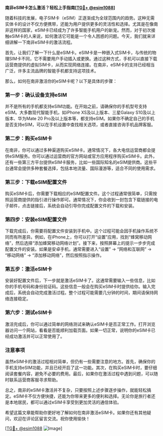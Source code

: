 **南非eSIM卡怎么激活？轻松上手指南[[TG💪+ @esim1088](https://t.me/s/esim1088)]**

随着科技的发展，电子SIM卡（eSIM）正逐渐成为全球范围内的趋势。这种无需实体卡的设计不仅方便携带，还能为用户提供更多的灵活性和选择。尤其是在像南非这样的国家，eSIM卡已经成为了许多智能手机用户的新宠。然而，对于初次接触eSIM卡的人来说，如何激活它可能是一个令人困惑的问题。今天，我们就来详细讲解一下南非eSIM卡的激活流程。

首先，让我们了解一下什么是eSIM卡。eSIM卡是一种嵌入式SIM卡，与传统的物理SIM卡不同，它不需要用户手动插入或更换。通过这种方式，手机可以直接下载运营商提供的虚拟SIM卡，从而实现网络连接。在南非，eSIM卡的支持已经相当广泛，许多主流品牌的智能手机都支持这项技术。

那么，如何在南非激活你的eSIM卡呢？以下是具体的步骤：

### 第一步：确认设备支持eSIM

并不是所有的手机都支持eSIM功能。在开始之前，请确保你的手机型号支持eSIM。大多数现代智能手机，如iPhone XS及以上版本、三星Galaxy S10及以上版本、华为Mate 20 Pro及以上版本等，都支持eSIM。如果你不确定自己的手机是否支持eSIM，可以在手机设置中查找相关选项，或者直接咨询手机品牌客服。

### 第二步：购买eSIM卡

在南非，你可以通过多种渠道购买eSIM卡。通常情况下，各大电信运营商都会提供eSIM服务。你可以通过运营商的官方网站或官方应用程序购买eSIM卡。此外，还有一些第三方平台提供eSIM卡服务，比如一些国际知名的eSIM提供商。这些平台通常会提供多种套餐选择，包括本地流量、国际漫游等，适合不同的使用需求。

### 第三步：下载eSIM配置文件

购买eSIM卡后，你需要下载相应的eSIM配置文件。这个过程通常很简单，只需按照运营商提供的指引进行操作即可。通常情况下，你会收到一封包含下载链接的电子邮件，点击链接后，系统会自动引导你完成配置文件的下载和安装。

### 第四步：安装eSIM配置文件

下载完成后，你需要将配置文件安装到手机中。这个过程可能会因手机操作系统不同而有所差异。例如，在iPhone上，你可以打开“设置”应用，找到“蜂窝移动网络”，然后选择“添加蜂窝移动网络计划”。接下来，按照屏幕上的提示一步步完成配置文件的安装。如果是安卓手机，通常需要进入“设置” -> “网络和互联网” -> “移动网络” -> “添加移动网络”，然后按照指示操作。

### 第五步：激活eSIM卡

安装好配置文件后，下一步就是激活eSIM卡了。这通常需要输入一些信息，比如你的手机号码和身份验证码。这些信息一般会在购买eSIM卡时提供给你。输入完成后，系统会自动完成激活过程。整个过程可能需要几分钟的时间，期间请保持网络连接稳定。

### 第六步：测试eSIM卡

激活完成后，你可以通过简单的网络测试来确认eSIM卡是否正常工作。打开浏览器访问一个网站，看看是否能顺利加载页面。如果一切正常，说明你的eSIM卡已经成功激活并可以正常使用了。

### 注意事项

虽然eSIM卡的激活过程相对简单，但仍有一些需要注意的地方。首先，确保你的手机支持eSIM功能，并且已经开启了这一功能。其次，在购买eSIM卡时，要仔细阅读套餐内容，避免不必要的费用。最后，如果你在激活过程中遇到问题，可以随时联系运营商客服寻求帮助。

总之，南非的eSIM卡激活并不复杂，只要按照上述步骤逐步操作，就能轻松搞定。eSIM卡不仅方便快捷，还能为你带来更多的便利和选择。无论你是旅行者还是本地居民，都可以通过eSIM卡享受到更加灵活的通信体验。

希望这篇文章能帮助你更好地了解如何在南非激活eSIM卡。如果你还有其他疑问，欢迎在评论区留言交流。祝你使用愉快！

[[TG💪+ @esim1088](https://t.me/s/esim1088) ![Image](https://i.postimg.cc/4NQfJmqS/Snipaste-2025-05-13-00-14-12.png)]